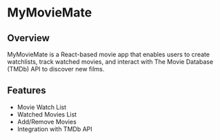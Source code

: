 # MyMovieMate

## Overview
MyMovieMate is a React-based movie app that enables users to create watchlists, track watched movies, and interact with The Movie Database (TMDb) API to discover new films.

## Features
- Movie Watch List
- Watched Movies List
- Add/Remove Movies
- Integration with TMDb API